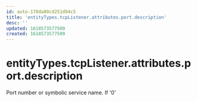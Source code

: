 ```yaml
---
id: auto-178da80cd251d94c5
title: 'entityTypes.tcpListener.attributes.port.description'
desc: ''
updated: 1618573577509
created: 1618573577509
---
```

# entityTypes.tcpListener.attributes.port.description

Port number or symbolic service name.  If &#39;0&#39;